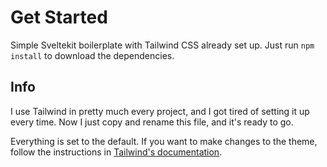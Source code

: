 # Get Started

Simple Sveltekit boilerplate with Tailwind CSS already set up. 
Just run `npm install` to download the dependencies. 

## Info
I use Tailwind in pretty much every project, and I got tired of setting it up every time. Now I just copy and rename this file, and it's ready to go. 

Everything is set to the default. If you want to make changes to the theme, follow the instructions in [Tailwind's documentation](https://tailwindcss.com/docs/theme).

